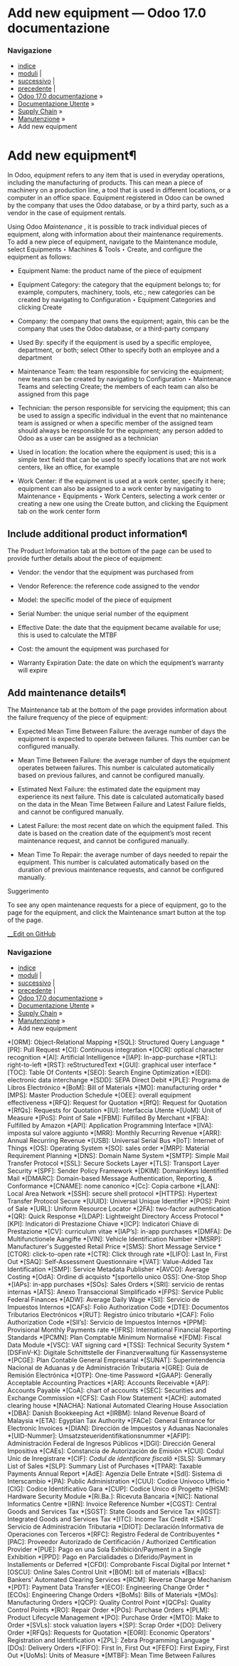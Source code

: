 # Add new equipment — Odoo 17.0 documentazione

### Navigazione

  * [indice](../../../genindex.html "Indice generale")
  * [moduli](../../../py-modindex.html "Indice del modulo Python") |
  * [successivo](maintenance_calendar.html "Maintenance calendar") |
  * [precedente](../maintenance.html "Manutenzione") |
  * [Odoo 17.0 documentazione](../../../index-2.html) »
  * [Documentazione Utente](../../../applications.html) »
  * [Supply Chain](../../inventory_and_mrp.html) »
  * [Manutenzione](../maintenance.html) »
  * Add new equipment



# Add new equipment¶

In Odoo, _equipment_ refers to any item that is used in everyday operations, including the manufacturing of products. This can mean a piece of machinery on a production line, a tool that is used in different locations, or a computer in an office space. Equipment registered in Odoo can be owned by the company that uses the Odoo database, or by a third party, such as a vendor in the case of equipment rentals.

Using Odoo _Maintenance_ , it is possible to track individual pieces of equipment, along with information about their maintenance requirements. To add a new piece of equipment, navigate to the Maintenance module, select Equipments ‣ Machines & Tools ‣ Create, and configure the equipment as follows:

  * Equipment Name: the product name of the piece of equipment

  * Equipment Category: the category that the equipment belongs to; for example, computers, machinery, tools, etc.; new categories can be created by navigating to Configuration ‣ Equipment Categories and clicking Create

  * Company: the company that owns the equipment; again, this can be the company that uses the Odoo database, or a third-party company

  * Used By: specify if the equipment is used by a specific employee, department, or both; select Other to specify both an employee and a department

  * Maintenance Team: the team responsible for servicing the equipment; new teams can be created by navigating to Configuration ‣ Maintenance Teams and selecting Create; the members of each team can also be assigned from this page

  * Technician: the person responsible for servicing the equipment; this can be used to assign a specific individual in the event that no maintenance team is assigned or when a specific member of the assigned team should always be responsible for the equipment; any person added to Odoo as a user can be assigned as a technician

  * Used in location: the location where the equipment is used; this is a simple text field that can be used to specify locations that are not work centers, like an office, for example

  * Work Center: if the equipment is used at a work center, specify it here; equipment can also be assigned to a work center by navigating to Maintenance ‣ Equipments ‣ Work Centers, selecting a work center or creating a new one using the Create button, and clicking the Equipment tab on the work center form




## Include additional product information¶

The Product Information tab at the bottom of the page can be used to provide further details about the piece of equipment:

  * Vendor: the vendor that the equipment was purchased from

  * Vendor Reference: the reference code assigned to the vendor

  * Model: the specific model of the piece of equipment

  * Serial Number: the unique serial number of the equipment

  * Effective Date: the date that the equipment became available for use; this is used to calculate the MTBF

  * Cost: the amount the equipment was purchased for

  * Warranty Expiration Date: the date on which the equipment’s warranty will expire




## Add maintenance details¶

The Maintenance tab at the bottom of the page provides information about the failure frequency of the piece of equipment:

  * Expected Mean Time Between Failure: the average number of days the equipment is expected to operate between failures. This number can be configured manually.

  * Mean Time Between Failure: the average number of days the equipment operates between failures. This number is calculated automatically based on previous failures, and cannot be configured manually.

  * Estimated Next Failure: the estimated date the equipment may experience its next failure. This date is calculated automatically based on the data in the Mean Time Between Failure and Latest Failure fields, and cannot be configured manually.

  * Latest Failure: the most recent date on which the equipment failed. This date is based on the creation date of the equipment’s most recent maintenance request, and cannot be configured manually.

  * Mean Time To Repair: the average number of days needed to repair the equipment. This number is calculated automatically based on the duration of previous maintenance requests, and cannot be configured manually.




Suggerimento

To see any open maintenance requests for a piece of equipment, go to the page for the equipment, and click the Maintenance smart button at the top of the page.

[ __Edit on GitHub](https://github.com/odoo/documentation/edit/17.0/content/applications/inventory_and_mrp/maintenance/add_new_equipment.rst)

### Navigazione

  * [indice](../../../genindex.html "Indice generale")
  * [moduli](../../../py-modindex.html "Indice del modulo Python") |
  * [successivo](maintenance_calendar.html "Maintenance calendar") |
  * [precedente](../maintenance.html "Manutenzione") |
  * [Odoo 17.0 documentazione](../../../index-2.html) »
  * [Documentazione Utente](../../../applications.html) »
  * [Supply Chain](../../inventory_and_mrp.html) »
  * [Manutenzione](../maintenance.html) »
  * Add new equipment


  *[ORM]: Object-Relational Mapping
  *[SQL]: Structured Query Language
  *[PR]: Pull Request
  *[CI]: Continuous integration
  *[OCR]: optical character recognition
  *[AI]: Artificial Intelligence
  *[IAP]: In-app-purchase
  *[RTL]: right-to-left
  *[RST]: reStructuredText
  *[GUI]: graphical user interface
  *[TOC]: Table Of Contents
  *[SEO]: Search Engine Optimization
  *[EDI]: electronic data interchange
  *[SDD]: SEPA Direct Debit
  *[PLE]: Programa de Libros Electrónico
  *[BoM]: Bill of Materials
  *[MO]: manufacturing order
  *[MPS]: Master Production Schedule
  *[OEE]: overall equipment effectiveness
  *[RFQ]: Request for Quotation
  *[RfQ]: Request for Quotation
  *[RfQs]: Requests for Quotation
  *[IU]: Interfaccia Utente
  *[UoM]: Unit of Measure
  *[PoS]: Point of Sale
  *[FBM]: Fulfilled By Merchant
  *[FBA]: Fulfilled by Amazon
  *[API]: Application Programming Interface
  *[IVA]: imposta sul valore aggiunto
  *[MRR]: Monthly Recurring Revenue
  *[ARR]: Annual Recurring Revenue
  *[USB]: Universal Serial Bus
  *[IoT]: Internet of Things
  *[OS]: Operating System
  *[SO]: sales order
  *[MRP]: Material Requirement Planning
  *[DNS]: Domain Name System
  *[SMTP]: Simple Mail Transfer Protocol
  *[SSL]: Secure Sockets Layer
  *[TLS]: Transport Layer Security
  *[SPF]: Sender Policy Framework
  *[DKIM]: DomainKeys Identified Mail
  *[DMARC]: Domain-based Message Authentication, Reporting, & Conformance
  *[CNAME]: nome canonico
  *[Cc]: Copia carbone
  *[LAN]: Local Area Network
  *[SSH]: secure shell protocol
  *[HTTPS]: Hypertext Transfer Protocol Secure
  *[UUID]: Universal Unique Identifier
  *[POS]: Point of Sale
  *[URL]: Uniform Resource Locator
  *[2FA]: two-factor authentication
  *[QR]: Quick Response
  *[LDAP]: Lightweight Directory Access Protocol
  *[KPI]: Indicatori di Prestazione Chiave
  *[ICP]: Indicatori Chiave di Prestazione
  *[CV]: curriculum vitae
  *[IAP’s]: in-app purchases
  *[DMFA]: De Multifunctionele Aangifte
  *[VIN]: Vehicle Identification Number
  *[MSRP]: Manufacturer's Suggested Retail Price
  *[SMS]: Short Message Service
  *[CTOR]: click-to-open rate
  *[CTR]: Click through rate
  *[LIFO]: Last In, First Out
  *[SAQ]: Self-Assessment Questionnaire
  *[VAT]: Value-Added Tax Identification
  *[SMP]: Service Metadata Publisher
  *[AVCO]: Average Costing
  *[OdA]: Ordine di acquisto
  *[sportello unico OSS]: One-Stop Shop
  *[IAPs]: in-app purchases
  *[SOs]: Sales Orders
  *[SRI]: servicio de rentas internas
  *[ATS]: Anexo Transaccional Simplificado
  *[FPS]: Service Public Federal Finances
  *[ADW]: Average Daily Wage
  *[SII]: Servicio de Impuestos Internos
  *[CAFs]: Folio Authorization Code
  *[DTE]: Documentos Tributarios Electrónicos
  *[RUT]: Registro único tributario
  *[CAF]: Folio Authorization Code
  *[SII’s]: Servicio de Impuestos Internos
  *[PPM]: Provisional Monthly Payments rate
  *[IFRS]: International Financial Reporting Standards
  *[PCMN]: Plan Comptable Minimum Normalisé
  *[FDM]: Fiscal Data Module
  *[VSC]: VAT signing card
  *[TSS]: Technical Security System
  *[DSFinV-K]: Digitale Schnittstelle der Finanzverwaltung für Kassensysteme
  *[PCGE]: Plan Contable General Empresarial
  *[SUNAT]: Superintendencia Nacional de Aduanas y de Administración Tributaria
  *[GRE]: Guía de Remisión Electrónica
  *[OTP]: One-time Password
  *[GAAP]: Generally Acceptable Accounting Practices
  *[AR]: Accounts Receivable
  *[AP]: Accounts Payable
  *[CoA]: chart of accounts
  *[SEC]: Securities and Exchange Commission
  *[CFS]: Cash Flow Statement
  *[ACH]: automated clearing house
  *[NACHA]: National Automated Clearing House Association
  *[DBA]: Danish Bookkeeping Act
  *[IRBM]: Inland Revenue Board of Malaysia
  *[ETA]: Egyptian Tax Authority
  *[FACe]: General Entrance for Electronic Invoices
  *[DIAN]: Dirección de Impuestos y Aduanas Nacionales
  *[UID-Nummer]: Umsatzsteueridentifikationsnummer
  *[AFIP]: Administración Federal de Ingresos Públicos
  *[DGI]: Dirección General Impositiva
  *[CAEs]: Constancia de Autorización de Emisión
  *[CUI]: Codul Unic de Inregistrare
  *[CIF]: *Codul de identificare fiscală*
  *[SLS]: Summary List of Sales
  *[SLP]: Summary List of Purchases
  *[TPAR]: Taxable Payments Annual Report
  *[AdE]: Agenzia Delle Entrate
  *[SdI]: Sistema di Interscambio
  *[PA]: Public Administration
  *[CUU]: Codice Univoco Ufficio
  *[CIG]: Codice Identificativo Gara
  *[CUP]: Codice Unico di Progetto
  *[HSM]: Hardware Security Module
  *[Ri.Ba.]: Ricevuta Bancaria
  *[NIC]: National Informatics Centre
  *[IRN]: Invoice Reference Number
  *[CGST]: Central Goods and Services Tax
  *[SGST]: State Goods and Service Tax
  *[IGST]: Integrated Goods and Services Tax
  *[ITC]: Income Tax Credit
  *[SAT]: Servicio de Administración Tributaria
  *[DIOT]: Declaración Informativa de Operaciones con Terceros
  *[RFC]: Registro Federal de Contribuyentes
  *[PAC]: Proveedor Autorizado de Certificación / Authorized Certification Provider
  *[PUE]: Pago en una Sola Exhibición/Payment in a Single Exhibition
  *[PPD]: Pago en Parcialidades o Diferido/Payment in Installements or Deferred
  *[CFDI]: Comprobante Fiscal Digital por Internet
  *[OSCU]: Online Sales Control Unit
  *[BOM]: bill of materials
  *[Bacs]: Bankers' Automated Clearing Services
  *[RCM]: Reverse Charge Mechanism
  *[PDT]: Payment Data Transfer
  *[ECO]: Engineering Change Order
  *[ECOs]: Engineering Change Orders
  *[BoMs]: Bills of Materials
  *[MOs]: Manufacturing Orders
  *[QCP]: Quality Control Point
  *[QCPs]: Quality Control Points
  *[RO]: Repair Order
  *[POs]: Purchase Orders
  *[PLM]: Product Lifecycle Management
  *[PO]: Purchase Order
  *[MTO]: Make to Order
  *[SVLs]: stock valuation layers
  *[SP]: Scrap Order
  *[DO]: Delivery Order
  *[RFQs]: Requests for Quotation
  *[EORI]: Economic Operators' Registration and Identification
  *[ZPL]: Zebra Programming Language
  *[DOs]: Delivery Orders
  *[FIFO]: First In, First Out
  *[FEFO]: First Expiry, First Out
  *[UoMs]: Units of Measure
  *[MTBF]: Mean Time Between Failures